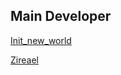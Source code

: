 ## Main Developer

[Init_new_world](https://blog.init-new-world.com)

[Zireael](http://zireael.init-new-world.com)